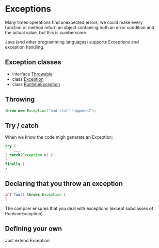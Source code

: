 Exceptions
===

Many times operations find unexpected errors; we could make every function or method return an object containing both an error condition and the actual value, but this is cumbersome.

Java (and other programming languages) supports Exceptions and exception handling.

## Exception classes
+ interface [Throwable](http://docs.oracle.com/javase/8/docs/api/java/lang/Throwable.html)
+ class [Exception](http://docs.oracle.com/javase/8/docs/api/java/lang/Exception.html)
+ class [RuntimeException](http://docs.oracle.com/javase/8/docs/api/java/lang/RuntimeException.html)

## Throwing
```java
throw new Exception("bad stuff happened");
```

## Try / catch
When we know the code migh generate an Exception:
```java
try {
    ...
} catch(Exception e) {
}
finally {
}
```

## Declaring that you throw an exception
```java
int foo() throws Exception {
}
```
The compiler ensures that you deal with exceptions (except subclasses of RuntimeException)

## Defining your own
Just extend Exception 

    